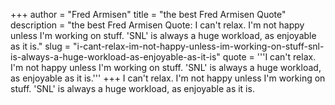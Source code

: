 +++
author = "Fred Armisen"
title = "the best Fred Armisen Quote"
description = "the best Fred Armisen Quote: I can't relax. I'm not happy unless I'm working on stuff. 'SNL' is always a huge workload, as enjoyable as it is."
slug = "i-cant-relax-im-not-happy-unless-im-working-on-stuff-snl-is-always-a-huge-workload-as-enjoyable-as-it-is"
quote = '''I can't relax. I'm not happy unless I'm working on stuff. 'SNL' is always a huge workload, as enjoyable as it is.'''
+++
I can't relax. I'm not happy unless I'm working on stuff. 'SNL' is always a huge workload, as enjoyable as it is.
